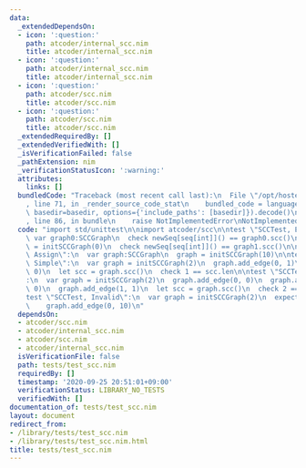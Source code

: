 ```yaml
---
data:
  _extendedDependsOn:
  - icon: ':question:'
    path: atcoder/internal_scc.nim
    title: atcoder/internal_scc.nim
  - icon: ':question:'
    path: atcoder/internal_scc.nim
    title: atcoder/internal_scc.nim
  - icon: ':question:'
    path: atcoder/scc.nim
    title: atcoder/scc.nim
  - icon: ':question:'
    path: atcoder/scc.nim
    title: atcoder/scc.nim
  _extendedRequiredBy: []
  _extendedVerifiedWith: []
  _isVerificationFailed: false
  _pathExtension: nim
  _verificationStatusIcon: ':warning:'
  attributes:
    links: []
  bundledCode: "Traceback (most recent call last):\n  File \"/opt/hostedtoolcache/Python/3.9.6/x64/lib/python3.9/site-packages/onlinejudge_verify/documentation/build.py\"\
    , line 71, in _render_source_code_stat\n    bundled_code = language.bundle(stat.path,\
    \ basedir=basedir, options={'include_paths': [basedir]}).decode()\n  File \"/opt/hostedtoolcache/Python/3.9.6/x64/lib/python3.9/site-packages/onlinejudge_verify/languages/nim.py\"\
    , line 86, in bundle\n    raise NotImplementedError\nNotImplementedError\n"
  code: "import std/unittest\n\nimport atcoder/scc\n\ntest \"SCCTest, Empty\":\n \
    \ var graph0:SCCGraph\n  check newSeq[seq[int]]() == graph0.scc()\n  var graph1\
    \ = initSCCGraph(0)\n  check newSeq[seq[int]]() == graph1.scc()\n\ntest \"SCCTest,\
    \ Assign\":\n  var graph:SCCGraph\n  graph = initSCCGraph(10)\n\ntest \"SCCTest,\
    \ Simple\":\n  var graph = initSCCGraph(2)\n  graph.add_edge(0, 1)\n  graph.add_edge(1,\
    \ 0)\n  let scc = graph.scc()\n  check 1 == scc.len\n\ntest \"SCCTest, SelfLoop\"\
    :\n  var graph = initSCCGraph(2)\n  graph.add_edge(0, 0)\n  graph.add_edge(0,\
    \ 0)\n  graph.add_edge(1, 1)\n  let scc = graph.scc()\n  check 2 == scc.len\n\n\
    test \"SCCTest, Invalid\":\n  var graph = initSCCGraph(2)\n  expect AssertionError:\n\
    \    graph.add_edge(0, 10)\n"
  dependsOn:
  - atcoder/scc.nim
  - atcoder/internal_scc.nim
  - atcoder/scc.nim
  - atcoder/internal_scc.nim
  isVerificationFile: false
  path: tests/test_scc.nim
  requiredBy: []
  timestamp: '2020-09-25 20:51:01+09:00'
  verificationStatus: LIBRARY_NO_TESTS
  verifiedWith: []
documentation_of: tests/test_scc.nim
layout: document
redirect_from:
- /library/tests/test_scc.nim
- /library/tests/test_scc.nim.html
title: tests/test_scc.nim
---
```

